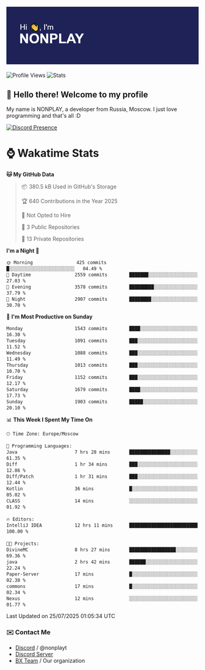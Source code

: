 ![Discord Presence](./header.png)
<br></br>
![Profile Views](https://komarev.com/ghpvc/?username=NONPLAYT&color=blue&style=for-the-badge)
![Stats](https://img.shields.io/badge/0%25-OPTIMIZED-orange?style=for-the-badge)


## :wave: Hello there! Welcome to my profile

My name is NONPLAY, a developer from Russia, Moscow. I just love programming and that's all :D

[![Discord Presence](https://lanyard.cnrad.dev/api/597087584090587177?showDisplayName=true)](https://discord.com/users/597087584090587177) 

# ⌚ Wakatime Stats

<!--START_SECTION:waka-->
**🐱 My GitHub Data** 

> 📦 380.5 kB Used in GitHub's Storage 
 > 
> 🏆 640 Contributions in the Year 2025
 > 
> 🚫 Not Opted to Hire
 > 
> 📜 3 Public Repositories 
 > 
> 🔑 13 Private Repositories 
 > 
**I'm a Night 🦉** 

```text
🌞 Morning                425 commits         █░░░░░░░░░░░░░░░░░░░░░░░░   04.49 % 
🌆 Daytime                2559 commits        ███████░░░░░░░░░░░░░░░░░░   27.03 % 
🌃 Evening                3578 commits        █████████░░░░░░░░░░░░░░░░   37.79 % 
🌙 Night                  2907 commits        ████████░░░░░░░░░░░░░░░░░   30.70 % 
```
📅 **I'm Most Productive on Sunday** 

```text
Monday                   1543 commits        ████░░░░░░░░░░░░░░░░░░░░░   16.30 % 
Tuesday                  1091 commits        ███░░░░░░░░░░░░░░░░░░░░░░   11.52 % 
Wednesday                1088 commits        ███░░░░░░░░░░░░░░░░░░░░░░   11.49 % 
Thursday                 1013 commits        ███░░░░░░░░░░░░░░░░░░░░░░   10.70 % 
Friday                   1152 commits        ███░░░░░░░░░░░░░░░░░░░░░░   12.17 % 
Saturday                 1679 commits        ████░░░░░░░░░░░░░░░░░░░░░   17.73 % 
Sunday                   1903 commits        █████░░░░░░░░░░░░░░░░░░░░   20.10 % 
```


📊 **This Week I Spent My Time On** 

```text
🕑︎ Time Zone: Europe/Moscow

💬 Programming Languages: 
Java                     7 hrs 28 mins       ███████████████░░░░░░░░░░   61.35 % 
Diff                     1 hr 34 mins        ███░░░░░░░░░░░░░░░░░░░░░░   12.86 % 
Diff/Patch               1 hr 31 mins        ███░░░░░░░░░░░░░░░░░░░░░░   12.44 % 
Kotlin                   36 mins             █░░░░░░░░░░░░░░░░░░░░░░░░   05.02 % 
CLASS                    14 mins             ░░░░░░░░░░░░░░░░░░░░░░░░░   01.92 % 

🔥 Editors: 
IntelliJ IDEA            12 hrs 11 mins      █████████████████████████   100.00 % 

🐱‍💻 Projects: 
DivineMC                 8 hrs 27 mins       █████████████████░░░░░░░░   69.36 % 
java                     2 hrs 42 mins       ██████░░░░░░░░░░░░░░░░░░░   22.24 % 
Paper-Server             17 mins             █░░░░░░░░░░░░░░░░░░░░░░░░   02.38 % 
commons                  17 mins             █░░░░░░░░░░░░░░░░░░░░░░░░   02.34 % 
Nexus                    12 mins             ░░░░░░░░░░░░░░░░░░░░░░░░░   01.77 % 
```


 Last Updated on 25/07/2025 01:05:34 UTC
<!--END_SECTION:waka-->

### ✉️ Contact Me

- [Discord](https://discord.com/users/597087584090587177) / @nonplayt
- [Discord Server](https://discord.gg/qNyybSSPm5)
- [BX Team](https://github.com/BX-Team) / Our organization
